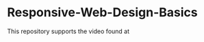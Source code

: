 Responsive-Web-Design-Basics
============================

This repository supports the video found at 
